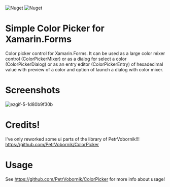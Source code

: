 ![Nuget](https://img.shields.io/nuget/v/Xam.Plugin.SimpleColorPicker) ![Nuget](https://img.shields.io/nuget/dt/Xam.Plugin.SimpleColorPicker)


# Simple Color Picker for Xamarin.Forms 
Color picker control for Xamarin.Forms. It can be used as a large color mixer control (ColorPickerMixer) or as a dialog for select a color (ColorPickerDialog) or as an entry editor (ColorPickerEntry) of hexadecimal value with preview of a color and option of launch a dialog with color mixer.


# Screenshots
![ezgif-5-1d80b9f30b](https://user-images.githubusercontent.com/14561640/45029185-2635e400-b048-11e8-8ebd-d8aa192ea1d9.gif)


# Credits! 
I've only reworked some ui parts of the library of PetrVobornik!!!
https://github.com/PetrVobornik/ColorPicker


# Usage
See https://github.com/PetrVobornik/ColorPicker for more info about usage!

